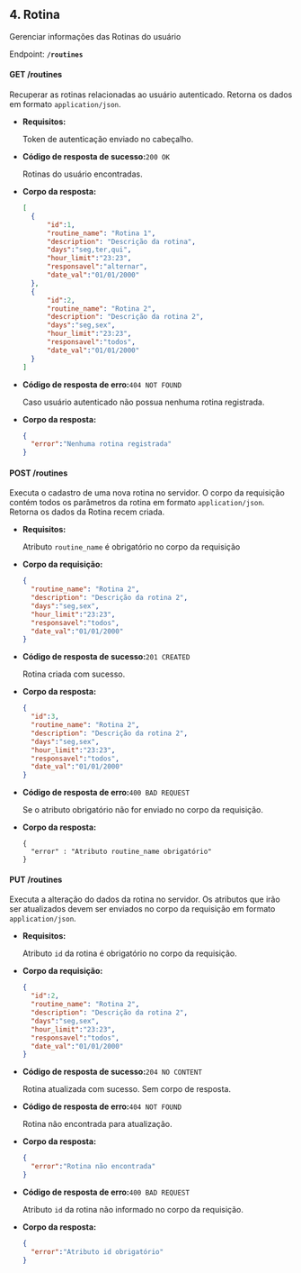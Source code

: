 ## 4. Rotina

Gerenciar informações das Rotinas do usuário

Endpoint: **`/routines`**


#### GET /routines

Recuperar as rotinas relacionadas ao usuário autenticado. Retorna os dados em formato `application/json`.

* **Requisitos:**

  Token de autenticação enviado no cabeçalho.

* **Código de resposta de sucesso:**`200 OK`

  Rotinas do usuário encontradas.

* **Corpo da resposta:**
  ```json
  [
  	{
  		"id":1,
  		"routine_name": "Rotina 1",
  		"description": "Descrição da rotina",
  		"days":"seg,ter,qui",
  		"hour_limit":"23:23",
  		"responsavel":"alternar",
  		"date_val":"01/01/2000"
  	},
  	{
  		"id":2,
  		"routine_name": "Rotina 2",
  		"description": "Descrição da rotina 2",
  		"days":"seg,sex",
  		"hour_limit":"23:23",
  		"responsavel":"todos",
  		"date_val":"01/01/2000"
  	}
  ]
  ```

* **Código de resposta de erro:**`404 NOT FOUND`

  Caso usuário autenticado não possua nenhuma rotina registrada.

* **Corpo da resposta:**

  ```json
  {
  	"error":"Nenhuma rotina registrada"
  }
  ```

  
#### POST /routines

Executa o cadastro de uma nova rotina no servidor. O corpo da requisição contém todos os parâmetros da rotina em formato `application/json`. Retorna os dados da Rotina recem criada.

* **Requisitos:**

  Atributo `routine_name` é obrigatório no corpo da requisição

* **Corpo da requisição:**

  ```json
  {
  	"routine_name": "Rotina 2",
  	"description": "Descrição da rotina 2",
  	"days":"seg,sex",
  	"hour_limit":"23:23",
  	"responsavel":"todos",
  	"date_val":"01/01/2000"
  }
  ```

* **Código de resposta de sucesso:**`201 CREATED`

  Rotina criada com sucesso.

* **Corpo da resposta:**

  ```json
  {
  	"id":3,
  	"routine_name": "Rotina 2",
  	"description": "Descrição da rotina 2",
  	"days":"seg,sex",
  	"hour_limit":"23:23",
  	"responsavel":"todos",
  	"date_val":"01/01/2000"
  }
  ```

* **Código de resposta de erro:**`400 BAD REQUEST`

  Se o atributo obrigatório não for enviado no corpo da requisição.

* **Corpo da resposta:**

  ```
  {
  	"error" : "Atributo routine_name obrigatório"
  }
  ```

  
#### PUT /routines

Executa a alteração do dados da rotina no servidor. Os atributos que irão ser atualizados devem ser enviados no corpo da requisição em formato `application/json`. 

* **Requisitos:**

  Atributo `id` da rotina é obrigatório no corpo da requisição.

* **Corpo da requisição:**

  ```json
  {
  	"id":2,
  	"routine_name": "Rotina 2",
  	"description": "Descrição da rotina 2",
  	"days":"seg,sex",
  	"hour_limit":"23:23",
  	"responsavel":"todos",
  	"date_val":"01/01/2000"
  }
  ```
  
* **Código de resposta de sucesso:**`204 NO CONTENT`

  Rotina atualizada com sucesso. Sem corpo de resposta.

* **Código de resposta de erro:**`404 NOT FOUND`

  Rotina não encontrada para atualização.

* **Corpo da resposta:**

  ```json
  {
  	"error":"Rotina não encontrada"
  }
  ```

* **Código de resposta de erro:**`400 BAD REQUEST`

  Atributo `id` da rotina não informado no corpo da requisição.

* **Corpo da resposta:**

  ```json
  {
  	"error":"Atributo id obrigatório"
  }
  ```